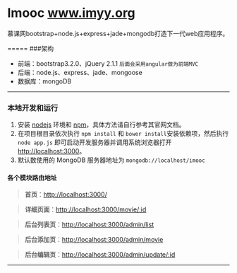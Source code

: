 Imooc
www.imyy.org
=====

慕课网bootstrap+node.js+express+jade+mongodb打造下一代web应用程序。

=====
###架构
 - 前端：bootstrap3.2.0、jQuery 2.1.1 `后面会采用angular做为前端MVC`
 - 后端：node.js、express、jade、mongoose
 - 数据库：mongoDB


------------------------------------
### 本地开发和运行

1. 安装 [nodejs](http://nodejs.org) 环境和 [npm](https://www.npmjs.org)，具体方法请自行参考其官网文档。
2. 在项目根目录依次执行 `npm install` 和 `bower install`安装依赖项，然后执行 `node app.js` 即可启动开发服务器并调用系统浏览器打开 <http://localhost:3000>。
3. 默认数使用的 MongoDB 服务器地址为 `mongodb://localhost/imooc`

#### 各个模块路由地址

 >**首页**：[http://localhost:3000/](http://localhost:3000/)

 >**详细页面**：[http://localhost:3000/movie/:id](http://localhost:3000/movie/:id)

 >**后台列表页**：[http://localhost:3000/admin/list](http://localhost:3000/admin/list)

 >**后台添加页**：[http://localhost:3000/admin/movie](http://localhost:3000/admin/movie)

 >**后台编辑页**：[http://localhost:3000/admin/update/:id](http://localhost:3000/admin/update/:id)

--------------------------